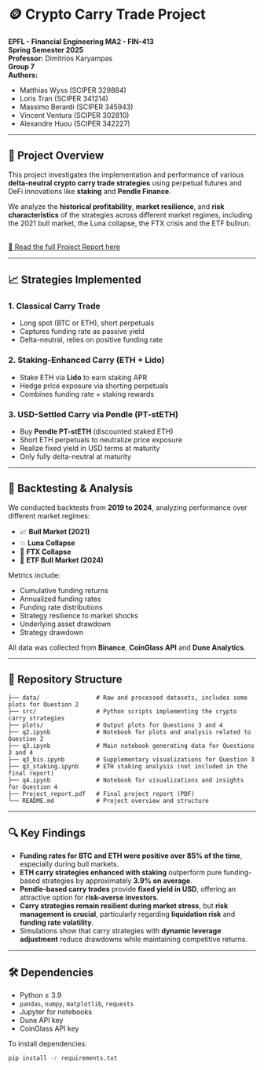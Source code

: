 # 🪙 Crypto Carry Trade Project

**EPFL - Financial Engineering MA2 - FIN-413**  
**Spring Semester 2025**  
**Professor:** Dimitrios Karyampas  
**Group 7**  
**Authors:**  
- Matthias Wyss (SCIPER 329884)  
- Loris Tran (SCIPER 341214)  
- Massimo Berardi (SCIPER 345943)  
- Vincent Ventura (SCIPER 302810)  
- Alexandre Huou (SCIPER 342227)

---

## 📘 Project Overview

This project investigates the implementation and performance of various **delta-neutral crypto carry trade strategies** using perpetual futures and DeFi innovations like **staking** and **Pendle Finance**.

We analyze the **historical profitability**, **market resilience**, and **risk characteristics** of the strategies across different market regimes, including the 2021 bull market, the Luna collapse, the FTX crisis and the ETF bullrun.

<br>[📄 Read the full Project Report here](Project_report.pdf)<br>

---

## 📈 Strategies Implemented

### 1. Classical Carry Trade
- Long spot (BTC or ETH), short perpetuals  
- Captures funding rate as passive yield  
- Delta-neutral, relies on positive funding rate

### 2. Staking-Enhanced Carry (ETH + Lido)
- Stake ETH via **Lido** to earn staking APR  
- Hedge price exposure via shorting perpetuals  
- Combines funding rate + staking rewards

### 3. USD-Settled Carry via Pendle (PT-stETH)
- Buy **Pendle PT-stETH** (discounted staked ETH)  
- Short ETH perpetuals to neutralize price exposure  
- Realize fixed yield in USD terms at maturity  
- Only fully delta-neutral at maturity

---

## 🧪 Backtesting & Analysis

We conducted backtests from **2019 to 2024**, analyzing performance over different market regimes:

- 📈 **Bull Market (2021)**
- 💥 **Luna Collapse**
- 🧨 **FTX Collapse**
- 🚀 **ETF Bull Market (2024)**

Metrics include:
- Cumulative funding returns  
- Annualized funding rates 
- Funding rate distributions  
- Strategy resilience to market shocks
- Underlying asset drawdown
- Strategy drawdown

All data was collected from **Binance**, **CoinGlass API** and **Dune Analytics**.

---

## 📂 Repository Structure

```
├── data/                # Raw and processed datasets, includes some plots for Question 2
├── src/                 # Python scripts implementing the crypto carry strategies
├── plots/               # Output plots for Questions 3 and 4
├── q2.ipynb             # Notebook for plots and analysis related to Question 2
├── q3.ipynb             # Main notebook generating data for Questions 3 and 4
├── q3_bis.ipynb         # Supplementary visualizations for Question 3
├── q3_staking.ipynb     # ETH staking analysis (not included in the final report)
├── q4.ipynb             # Notebook for visualizations and insights for Question 4
├── Project_report.pdf   # Final project report (PDF)
└── README.md            # Project overview and structure
```

---

## 🔍 Key Findings

- **Funding rates for BTC and ETH were positive over 85% of the time**, especially during bull markets.
- **ETH carry strategies enhanced with staking** outperform pure funding-based strategies by approximately **3.9% on average**.
- **Pendle-based carry trades** provide **fixed yield in USD**, offering an attractive option for **risk-averse investors**.
- **Carry strategies remain resilient during market stress**, but **risk management is crucial**, particularly regarding **liquidation risk** and **funding rate volatility**.
- Simulations show that carry strategies with **dynamic leverage adjustment** reduce drawdowns while maintaining competitive returns.

---

## 🛠️ Dependencies

- Python ≥ 3.9  
- `pandas`, `numpy`, `matplotlib`, `requests`  
- Jupyter for notebooks  
- Dune API key
- CoinGlass API key

To install dependencies:

```bash
pip install -r requirements.txt
